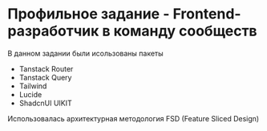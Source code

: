 # Профильное задание - Frontend-разработчик в команду сообществ

В данном задании были исользованы пакеты
- Tanstack Router
- Tanstack Query
- Tailwind
- Lucide
- ShadcnUI UIKIT

Использовалась архитектурная методология FSD (Feature Sliced Design)
